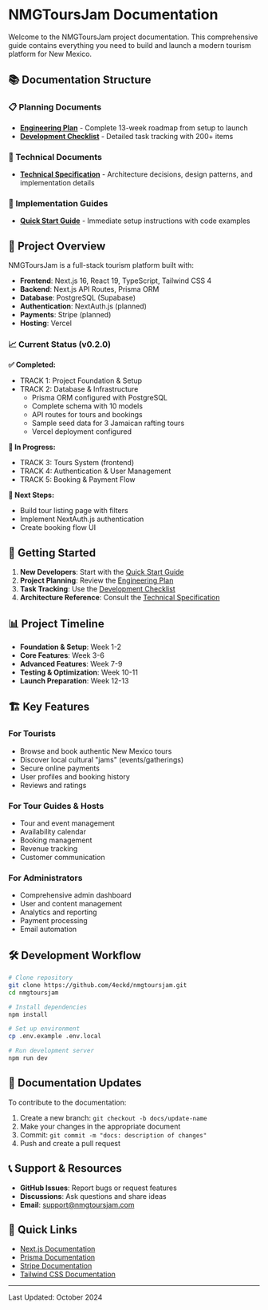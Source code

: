 # NMGToursJam Documentation

Welcome to the NMGToursJam project documentation. This comprehensive guide contains everything you need to build and launch a modern tourism platform for New Mexico.

## 📚 Documentation Structure

### 📋 Planning Documents
- **[Engineering Plan](./planning/engineering-plan.md)** - Complete 13-week roadmap from setup to launch
- **[Development Checklist](./planning/development-checklist.md)** - Detailed task tracking with 200+ items

### 🔧 Technical Documents
- **[Technical Specification](./technical/technical-specification.md)** - Architecture decisions, design patterns, and implementation details

### 🚀 Implementation Guides
- **[Quick Start Guide](./guides/quick-start-guide.md)** - Immediate setup instructions with code examples

## 🎯 Project Overview

NMGToursJam is a full-stack tourism platform built with:
- **Frontend**: Next.js 16, React 19, TypeScript, Tailwind CSS 4
- **Backend**: Next.js API Routes, Prisma ORM
- **Database**: PostgreSQL (Supabase)
- **Authentication**: NextAuth.js (planned)
- **Payments**: Stripe (planned)
- **Hosting**: Vercel

### 📈 Current Status (v0.2.0)

**✅ Completed:**
- TRACK 1: Project Foundation & Setup
- TRACK 2: Database & Infrastructure
  - Prisma ORM configured with PostgreSQL
  - Complete schema with 10 models
  - API routes for tours and bookings
  - Sample seed data for 3 Jamaican rafting tours
  - Vercel deployment configured

**🚧 In Progress:**
- TRACK 3: Tours System (frontend)
- TRACK 4: Authentication & User Management
- TRACK 5: Booking & Payment Flow

**📅 Next Steps:**
- Build tour listing page with filters
- Implement NextAuth.js authentication
- Create booking flow UI

## 🚦 Getting Started

1. **New Developers**: Start with the [Quick Start Guide](./guides/quick-start-guide.md)
2. **Project Planning**: Review the [Engineering Plan](./planning/engineering-plan.md)
3. **Task Tracking**: Use the [Development Checklist](./planning/development-checklist.md)
4. **Architecture Reference**: Consult the [Technical Specification](./technical/technical-specification.md)

## 📊 Project Timeline

- **Foundation & Setup**: Week 1-2
- **Core Features**: Week 3-6
- **Advanced Features**: Week 7-9
- **Testing & Optimization**: Week 10-11
- **Launch Preparation**: Week 12-13

## 🏗️ Key Features

### For Tourists
- Browse and book authentic New Mexico tours
- Discover local cultural "jams" (events/gatherings)
- Secure online payments
- User profiles and booking history
- Reviews and ratings

### For Tour Guides & Hosts
- Tour and event management
- Availability calendar
- Booking management
- Revenue tracking
- Customer communication

### For Administrators
- Comprehensive admin dashboard
- User and content management
- Analytics and reporting
- Payment processing
- Email automation

## 🛠️ Development Workflow

```bash
# Clone repository
git clone https://github.com/4eckd/nmgtoursjam.git
cd nmgtoursjam

# Install dependencies
npm install

# Set up environment
cp .env.example .env.local

# Run development server
npm run dev
```

## 📝 Documentation Updates

To contribute to the documentation:

1. Create a new branch: `git checkout -b docs/update-name`
2. Make your changes in the appropriate document
3. Commit: `git commit -m "docs: description of changes"`
4. Push and create a pull request

## 📞 Support & Resources

- **GitHub Issues**: Report bugs or request features
- **Discussions**: Ask questions and share ideas
- **Email**: support@nmgtoursjam.com

## 🚀 Quick Links

- [Next.js Documentation](https://nextjs.org/docs)
- [Prisma Documentation](https://www.prisma.io/docs)
- [Stripe Documentation](https://stripe.com/docs)
- [Tailwind CSS Documentation](https://tailwindcss.com/docs)

---

Last Updated: October 2024